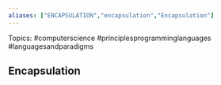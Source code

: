 ```yaml
---
aliases: ["ENCAPSULATION","encapsulation","Encapsulation"] 
---
```

Topics: #computerscience #principlesprogramminglanguages #languagesandparadigms

## Encapsulation

